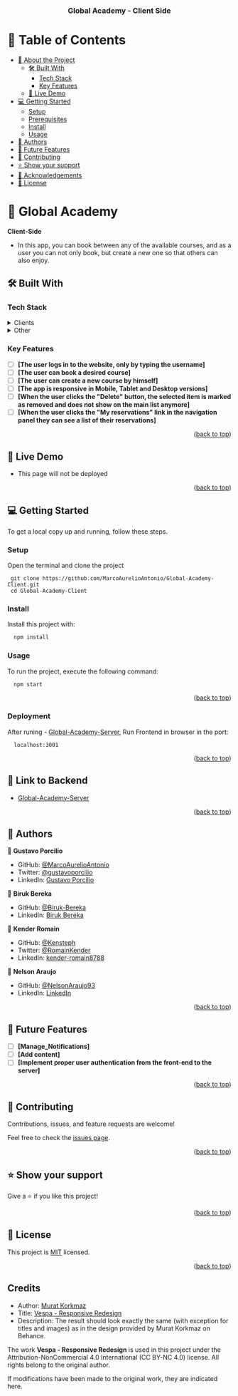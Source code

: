 <a name="readme-top"></a>

<div align="center">

  <h3><b>Global Academy - Client Side</b></h3>

</div>

<!-- TABLE OF CONTENTS -->

# 📗 Table of Contents

- [📖 About the Project](#about-project)
  - [🛠 Built With](#built-with)
    - [Tech Stack](#tech-stack)
    - [Key Features](#key-features)
  - [🚀 Live Demo](#live-demo)
- [💻 Getting Started](#getting-started)
  - [Setup](#setup)
  - [Prerequisites](#prerequisites)
  - [Install](#install)
  - [Usage](#usage)
- [👥 Authors](#authors)
- [🔭 Future Features](#future-features)
- [🤝 Contributing](#contributing)
- [⭐️ Show your support](#support)
- [🙏 Acknowledgements](#acknowledgements)
- [📝 License](#license)

<!-- PROJECT DESCRIPTION -->

# 📖 Global Academy <a name="about-project"></a>

**Client-Side** 

 - In this app, you can book between any of the available courses, and as a user you can not only book, but create a new one so that others can also enjoy.

## 🛠 Built With <a name="built-with"></a>

### Tech Stack <a name="tech-stack"></a>

<details>
  <summary>Clients</summary>
  <ul>
    <li><a href="https://reactjs.org/">React</a></li>
  </ul>
</details>

<details>
  <summary>Other</summary>
  <ul>
    <li><a href="https://docs.github.com/en/get-started/quickstart/github-flow">GitHub flow</a></li>
    <li><a href="https://stylelint.io/">Stylelint</a></li>    
  </ul>
</details>

<!-- Features -->

### Key Features <a name="key-features"></a>

- [ ] **[The user logs in to the website, only by typing the username]**
- [ ] **[The user can book a desired course]**
- [ ] **[The user can create a new course by himself]**
- [ ] **[The app is responsive in Mobile, Tablet and Desktop versions]**
- [ ] **[When the user clicks the "Delete" button, the selected item is marked as removed and does not show on the main list anymore]**
- [ ] **[When the user clicks the "My reservations" link in the navigation panel they can see a list of their reservations]**

<p align="right">(<a href="#readme-top">back to top</a>)</p>

<!-- LIVE DEMO -->

## 🚀 Live Demo <a name="live-demo"></a>

- This page will not be deployed

<p align="right">(<a href="#readme-top">back to top</a>)</p>

<!-- GETTING STARTED -->

## 💻 Getting Started <a name="getting-started"></a>

To get a local copy up and running, follow these steps.
### Setup <a name="setup"></a>
Open the terminal and clone the project
```
 git clone https://github.com/MarcoAurelioAntonio/Global-Academy-Client.git
 cd Global-Academy-Client
```

### Install <a name="install"></a>

Install this project with:

```sh
  npm install
```

### Usage <a name="usage"></a>
To run the project, execute the following command:

```sh
  npm start
``` 

<p align="right">(<a href="#readme-top">back to top</a>)</p>

### Deployment

After runing - [Global-Academy-Server](https://github.com/MarcoAurelioAntonio/Global-Academy-Server.git), Run Frontend in browser in the port:

```
  localhost:3001
```

<p align="right">(<a href="#readme-top">back to top</a>)</p>

## 🚀 Link to Backend <a name="backend"></a>

- [Global-Academy-Server](https://github.com/MarcoAurelioAntonio/Global-Academy-Server.git)

<p align="right">(<a href="#readme-top">back to top</a>)</p>

<!-- AUTHORS -->
## 👥 Authors <a name="authors"></a>

👤 **Gustavo Porcilio**

- GitHub: [@MarcoAurelioAntonio](https://github.com/MarcoAurelioAntonio)
- Twitter: [@gustavoporcilio](https://twitter.com/gustavoporcilio)
- LinkedIn: [Gustavo Porcilio](https://www.linkedin.com/in/gustavo-porcilio-4496a223a/)

👤 **Biruk Bereka**

- GitHub: [@Biruk-Bereka](https://github.com/biruk-bereka)
- LinkedIn: [Biruk Bereka](https://www.linkedin.com/in/biruk-bereka1212/)

👤 **Kender Romain**
- GitHub: [@Kensteph](https://github.com/kensteph)
- Twitter: [@RomainKender](https://twitter.com/RomainKender)
- LinkedIn: [kender-romain8788](https://www.linkedin.com/in/kender-romain8788/)

👤 **Nelson Araujo**

- GitHub: [@NelsonAraujo93](https://github.com/NelsonAraujo93)
- LinkedIn: [LinkedIn](https://www.linkedin.com/in/nelson-araujo-paredes/)


<p align="right">(<a href="#readme-top">back to top</a>)</p>

<!-- FUTURE FEATURES -->

## 🔭 Future Features <a name="future-features"></a>

- [ ] **[Manage_Notifications]**
- [ ] **[Add content]**
- [ ] **[Implement proper user authentication from the front-end to the server]**

<p align="right">(<a href="#readme-top">back to top</a>)</p>

<!-- CONTRIBUTING -->

## 🤝 Contributing <a name="contributing"></a>

Contributions, issues, and feature requests are welcome!

Feel free to check the [issues page](https://github.com/MarcoAurelioAntonio/Global-Academy-Client/issues).

<p align="right">(<a href="#readme-top">back to top</a>)</p>

<!-- SUPPORT -->

## ⭐️ Show your support <a name="support"></a>

Give a ⭐️ if you like this project!

<p align="right">(<a href="#readme-top">back to top</a>)</p>

<!-- LICENSE -->

## 📝 License <a name="license"></a>

This project is [MIT](./LICENSE) licensed.

<p align="right">(<a href="#readme-top">back to top</a>)</p>

## Credits

- Author: [Murat Korkmaz](https://www.behance.net/muratk)
- Title: [Vespa - Responsive Redesign](https://www.behance.net/gallery/26425031/Vespa-Responsive-Redesign)
- Description: The result should look exactly the same (with exception for titles and images) as in the design provided by Murat Korkmaz on Behance.

The work **Vespa - Responsive Redesign** is used in this project under the Attribution-NonCommercial 4.0 International (CC BY-NC 4.0) license. All rights belong to the original author.

If modifications have been made to the original work, they are indicated here.
